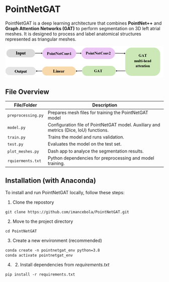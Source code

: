 # PointNetGAT

PointNetGAT is a deep learning architecture that combines **PointNet++** and **Graph Attention Networks (GAT)** to perform segmentation on 3D left atrial meshes. It is designed to process and label anatomical structures represented as triangular meshes.

![PointNetGAT](assets/pointarch.png)

## File Overview
| File/Folder            | Description                                                                 |
|------------------------|-----------------------------------------------------------------------------|
| `preprocessing.py`               | Prepares mesh files for training the PointNetGAT model              |
| `model.py`            | Configuration file of PointNetGAT model. Auxiliary and metrics (Dice, IoU) functions.      |
| `train.py`          | Trains the model and runs validation.    |
| `test.py`            | Evaluates the model on the test set.      |
| `plot_meshes.py`       | Dash app to analyce the segmentation results.     |
| `rquierments.txt`            | Python dependencies for preprocessing and model training.                |

## Installation (with Anaconda)

To install and run PointNetGAT locally, follow these steps:

1. Clone the repostory
```
git clone https://github.com/imancebola/PointNetGAT.git
```
2. Move to the project directory
```
cd PointNetGAT
```
3. Create a new environment (recommended)
```
conda create -n pointnetgat_env python=3.8
conda activate pointnetgat_env
```
4. 2. Install dependencies from *requirements.txt*
```
pip install -r requirements.txt
```

